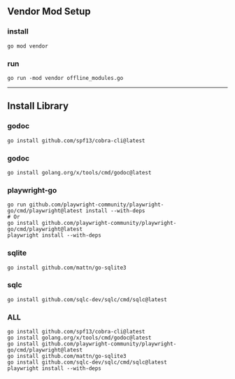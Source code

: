 ## Vendor Mod Setup

### install

```shell
go mod vendor
```

### run

```shell
go run -mod vendor offline_modules.go
```

---

## Install Library

### godoc

```shell
go install github.com/spf13/cobra-cli@latest
```

### godoc

```shell
go install golang.org/x/tools/cmd/godoc@latest
```

### playwright-go

```shell
go run github.com/playwright-community/playwright-go/cmd/playwright@latest install --with-deps
# Or
go install github.com/playwright-community/playwright-go/cmd/playwright@latest
playwright install --with-deps
```

### sqlite

```shell
go install github.com/mattn/go-sqlite3
```

### sqlc

```shell
go install github.com/sqlc-dev/sqlc/cmd/sqlc@latest
```

### ALL
```shell
go install github.com/spf13/cobra-cli@latest
go install golang.org/x/tools/cmd/godoc@latest
go install github.com/playwright-community/playwright-go/cmd/playwright@latest
go install github.com/mattn/go-sqlite3
go install github.com/sqlc-dev/sqlc/cmd/sqlc@latest
playwright install --with-deps
```